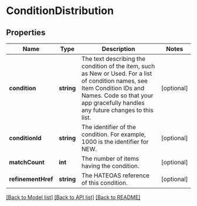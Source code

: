 # ConditionDistribution

## Properties
Name | Type | Description | Notes
------------ | ------------- | ------------- | -------------
**condition** | **string** | The text describing the condition of the item, such as New or Used. For a list of condition names, see Item Condition IDs and Names. Code so that your app gracefully handles any future changes to this list. | [optional] 
**conditionId** | **string** | The identifier of the condition. For example, 1000 is the identifier for NEW. | [optional] 
**matchCount** | **int** | The number of items having the condition. | [optional] 
**refinementHref** | **string** | The HATEOAS reference of this condition. | [optional] 

[[Back to Model list]](../README.md#documentation-for-models) [[Back to API list]](../README.md#documentation-for-api-endpoints) [[Back to README]](../README.md)


